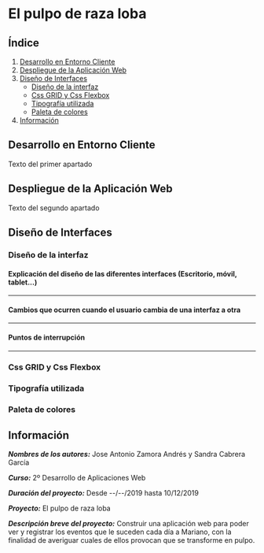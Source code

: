 # El pulpo de raza loba

## Índice
1. [Desarrollo en Entorno Cliente](#cliente)
2. [Despliegue de la Aplicación Web](#despliegue)
3. [Diseño de Interfaces](#interfaces)
    - [Diseño de la interfaz](#diseñoInt)
    - [Css GRID y Css Flexbox](#css)
    - [Tipografía utilizada](#tipografia)
    - [Paleta de colores](#colores)
4. [Información](#información)


## Desarrollo en Entorno Cliente<a id="cliente"></a>
Texto del primer apartado


## Despliegue de la Aplicación Web<a id="despliegue"></a>
Texto del segundo apartado


## Diseño de Interfaces<a id="interfaces"></a>
### Diseño de la interfaz<a id="diseñoInt"></a>

#### Explicación del diseño de las diferentes interfaces (Escritorio, móvil, tablet...)
----

#### Cambios que ocurren cuando el usuario cambia de una interfaz a otra
----

#### Puntos de interrupción
---

### Css GRID y Css Flexbox<a id="css"></a>

### Tipografía utilizada<a id="tipografia"></a>

### Paleta de colores<a id="colores"></a>


## Información<a id="información"></a>
***Nombres de los autores:*** Jose Antonio Zamora Andrés y Sandra Cabrera García

***Curso:*** 2º Desarrollo de Aplicaciones Web

***Duración del proyecto:*** Desde --/--/2019 hasta 10/12/2019

***Proyecto:*** El pulpo de raza loba

***Descripción breve del proyecto:*** Construir una aplicación web para poder ver y registrar los eventos que le suceden cada día a Mariano, con la finalidad de averiguar cuales de ellos provocan que se transforme en pulpo.

